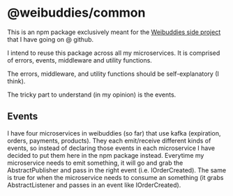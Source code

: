 # @weibuddies/common

This is an npm package exclusively meant for the [Weibuddies side project](https://github.com/Chris56974/wei-buddies) that I have going on @ github. 

I intend to reuse this package across all my microservices. It is comprised of errors, events, middleware and utility functions.

The errors, middleware, and utility functions should be self-explanatory (I think). 

The tricky part to understand (in my opinion) is the events. 

## Events 

I have four microservices in weibuddies (so far) that use kafka (expiration, orders, payments, products). They each emit/receive different kinds of events, so instead of declaring those events in each microservice I have decided to put them here in the npm package instead. Everytime my microservice needs to emit something, it will go and grab the AbstractPublisher and pass in the right event (i.e. IOrderCreated). The same is true for when the microservice needs to consume an something (it grabs AbstractListener and passes in an event like IOrderCreated).